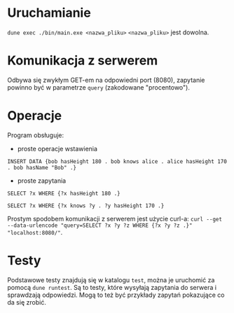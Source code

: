 # Uruchamianie

`dune exec ./bin/main.exe <nazwa_pliku>`
`<nazwa_pliku>` jest dowolna.

# Komunikacja z serwerem

Odbywa się zwykłym GET-em na odpowiedni port (8080), zapytanie powinno być w parametrze `query` (zakodowane "procentowo").

# Operacje

Program obsługuje:

- proste operacje wstawienia

```
INSERT DATA {bob hasHeight 180 . bob knows alice . alice hasHeight 170 . bob hasName "Bob" .}
```

- proste zapytania

```
SELECT ?x WHERE {?x hasHeight 180 .}
```

```
SELECT ?x WHERE {?x knows ?y . ?y hasHeight 170 .}
```

Prostym spodobem komunikacji z serwerem jest użycie curl-a:
`curl --get --data-urlencode "query=SELECT ?x ?y ?z WHERE {?x ?y ?z .}" "localhost:8080/"`.

# Testy

Podstawowe testy znajdują się w katalogu `test`, można je uruchomić za pomocą `dune runtest`. Są to testy, które wysyłają zapytania do serwera i sprawdzają odpowiedzi. Mogą to też być przykłady zapytań pokazujące co da się zrobić.
